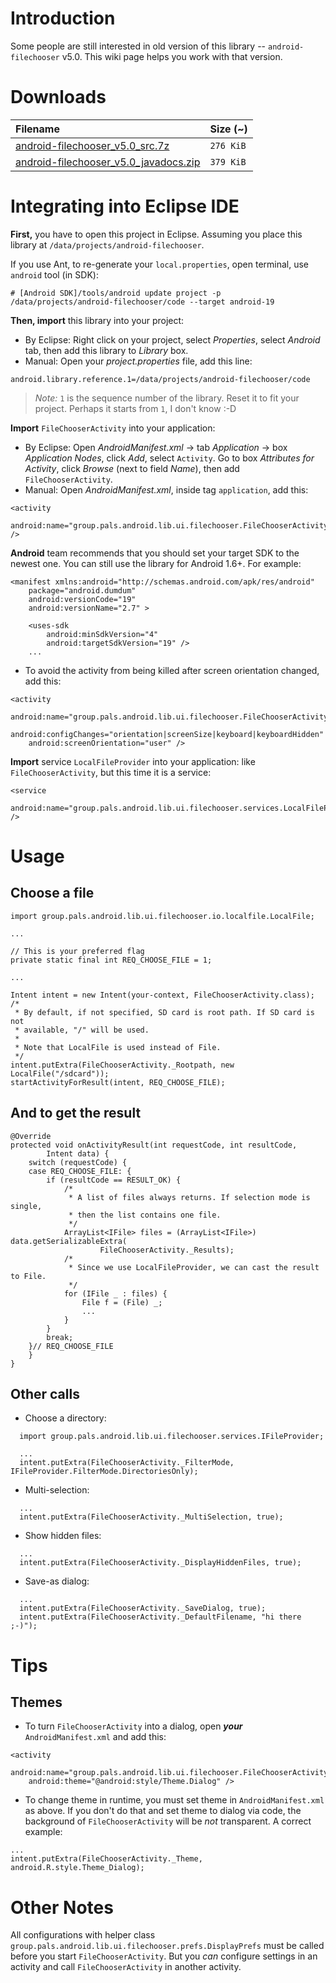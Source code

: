 # Introduction #

Some people are still interested in old version of this library -- `android-filechooser` v5.0. This wiki page helps you work with that version.


# Downloads #

| **Filename** | **Size (~)** |
|:-------------|:-------------|
| [android-filechooser\_v5.0\_src.7z](https://dl.dropboxusercontent.com/u/237978006/android/An%20H%E1%BB%AFu/android-filechooser_v5.0_src.7z) | `276 KiB`    |
| [android-filechooser\_v5.0\_javadocs.zip](https://dl.dropboxusercontent.com/u/237978006/android/An%20H%E1%BB%AFu/android-filechooser_v5.0_javadocs.zip) | `379 KiB`    |


# Integrating into Eclipse IDE #

**First,** you have to open this project in Eclipse. Assuming you place this library at `/data/projects/android-filechooser`.

If you use Ant, to re-generate your `local.properties`, open terminal, use `android` tool (in SDK):
```
# [Android SDK]/tools/android update project -p /data/projects/android-filechooser/code --target android-19
```

**Then, import** this library into your project:

  * By Eclipse: Right click on your project, select _Properties_, select _Android_ tab, then add this library to _Library_ box.
  * Manual: Open your _project.properties_ file, add this line:
```
android.library.reference.1=/data/projects/android-filechooser/code
```
> _Note:_ `1` is the sequence number of the library. Reset it to fit your project. Perhaps it starts from `1`, I don't know  :-D

**Import** `FileChooserActivity` into your application:
  * By Eclipse: Open _AndroidManifest.xml_ -> tab _Application_ -> box _Application Nodes_, click _Add_, select `Activity`. Go to box _Attributes for Activity_, click _Browse_ (next to field _Name_), then add `FileChooserActivity`.
  * Manual: Open _AndroidManifest.xml_, inside tag `application`, add this:
```
<activity
    android:name="group.pals.android.lib.ui.filechooser.FileChooserActivity" />
```

**Android** team recommends that you should set your target SDK to the newest one. You can still use the library for Android 1.6+. For example:
```
<manifest xmlns:android="http://schemas.android.com/apk/res/android"
    package="android.dumdum"
    android:versionCode="19"
    android:versionName="2.7" >

    <uses-sdk
        android:minSdkVersion="4"
        android:targetSdkVersion="19" />
    ...
```

  * To avoid the activity from being killed after screen orientation changed, add this:
```
<activity
    android:name="group.pals.android.lib.ui.filechooser.FileChooserActivity"
    android:configChanges="orientation|screenSize|keyboard|keyboardHidden"
    android:screenOrientation="user" />
```

**Import** service `LocalFileProvider` into your application: like `FileChooserActivity`, but this time it is a service:

```
<service
    android:name="group.pals.android.lib.ui.filechooser.services.LocalFileProvider" />
```


# Usage #

## Choose a file ##

```
import group.pals.android.lib.ui.filechooser.io.localfile.LocalFile;

...

// This is your preferred flag
private static final int REQ_CHOOSE_FILE = 1;

...

Intent intent = new Intent(your-context, FileChooserActivity.class);
/*
 * By default, if not specified, SD card is root path. If SD card is not
 * available, "/" will be used.
 *
 * Note that LocalFile is used instead of File.
 */
intent.putExtra(FileChooserActivity._Rootpath, new LocalFile("/sdcard"));
startActivityForResult(intent, REQ_CHOOSE_FILE);
```

## And to get the result ##

```
@Override
protected void onActivityResult(int requestCode, int resultCode,
        Intent data) {
    switch (requestCode) {
    case REQ_CHOOSE_FILE: {
        if (resultCode == RESULT_OK) {
            /*
             * A list of files always returns. If selection mode is single,
             * then the list contains one file.
             */
            ArrayList<IFile> files = (ArrayList<IFile>) data.getSerializableExtra(
                    FileChooserActivity._Results);
            /*
             * Since we use LocalFileProvider, we can cast the result to File.
             */
            for (IFile _ : files) {
                File f = (File) _;
                ...
            }
        }
        break;
    }// REQ_CHOOSE_FILE
    }
}
```

## Other calls ##

  * Choose a directory:
```
  import group.pals.android.lib.ui.filechooser.services.IFileProvider;

  ...
  intent.putExtra(FileChooserActivity._FilterMode, IFileProvider.FilterMode.DirectoriesOnly);
```

  * Multi-selection:
```
  ...
  intent.putExtra(FileChooserActivity._MultiSelection, true);
```

  * Show hidden files:
```
  ...
  intent.putExtra(FileChooserActivity._DisplayHiddenFiles, true);
```

  * Save-as dialog:
```
  ...
  intent.putExtra(FileChooserActivity._SaveDialog, true);
  intent.putExtra(FileChooserActivity._DefaultFilename, "hi there  ;-)");
```

# Tips #

## Themes ##

  * To turn `FileChooserActivity` into a dialog, open _**your**_ `AndroidManifest.xml` and add this:
```
<activity
    android:name="group.pals.android.lib.ui.filechooser.FileChooserActivity"
    android:theme="@android:style/Theme.Dialog" />
```

  * To change theme in runtime, you must set theme in `AndroidManifest.xml` as above. If you don't do that and set theme to dialog via code, the background of `FileChooserActivity` will be _not_ transparent. A correct example:
```
...
intent.putExtra(FileChooserActivity._Theme, android.R.style.Theme_Dialog);
```

# Other Notes #

All configurations with helper class `group.pals.android.lib.ui.filechooser.prefs.DisplayPrefs` must be called before you start `FileChooserActivity`. But you _can_ configure settings in an activity and call `FileChooserActivity` in another activity.